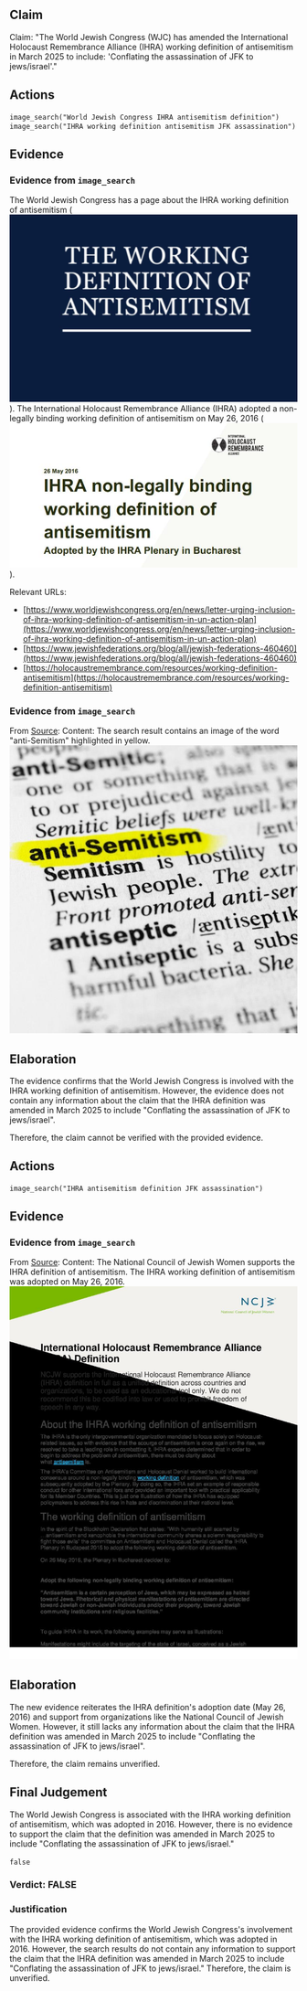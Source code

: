 ## Claim
Claim: "The World Jewish Congress (WJC) has amended the International Holocaust Remembrance Alliance (IHRA) working definition of antisemitism in March 2025 to include: 'Conflating the assassination of JFK to jews/israel'."

## Actions
```
image_search("World Jewish Congress IHRA antisemitism definition")
image_search("IHRA working definition antisemitism JFK assassination")
```

## Evidence
### Evidence from `image_search`
The World Jewish Congress has a page about the IHRA working definition of antisemitism (![image 7505](media/2025-08-29_21-55-1756504538-118540.jpg)). The International Holocaust Remembrance Alliance (IHRA) adopted a non-legally binding working definition of antisemitism on May 26, 2016 (![image 7507](media/2025-08-29_21-55-1756504539-137810.jpg)).

Relevant URLs:
*   [https://www.worldjewishcongress.org/en/news/letter-urging-inclusion-of-ihra-working-definition-of-antisemitism-in-un-action-plan](https://www.worldjewishcongress.org/en/news/letter-urging-inclusion-of-ihra-working-definition-of-antisemitism-in-un-action-plan)
*   [https://www.jewishfederations.org/blog/all/jewish-federations-460460](https://www.jewishfederations.org/blog/all/jewish-federations-460460)
*   [https://holocaustremembrance.com/resources/working-definition-antisemitism](https://holocaustremembrance.com/resources/working-definition-antisemitism)


### Evidence from `image_search`
From [Source](https://www.ajc.org/the-working-definition-of-antisemitism): 
Content: The search result contains an image of the word "anti-Semitism" highlighted in yellow. ![image 7516](media/2025-08-29_21-55-1756504548-199221.jpg)


## Elaboration
The evidence confirms that the World Jewish Congress is involved with the IHRA working definition of antisemitism. However, the evidence does not contain any information about the claim that the IHRA definition was amended in March 2025 to include "Conflating the assassination of JFK to jews/israel".

Therefore, the claim cannot be verified with the provided evidence.


## Actions
```
image_search("IHRA antisemitism definition JFK assassination")
```

## Evidence
### Evidence from `image_search`
From [Source](https://www.ncjw.org/framing-antisemitism/ihra-definition-of-antisemitism/): 
Content: The National Council of Jewish Women supports the IHRA definition of antisemitism. The IHRA working definition of antisemitism was adopted on May 26, 2016. ![image 7525](media/2025-08-29_21-55-1756504557-301704.jpg)


## Elaboration
The new evidence reiterates the IHRA definition's adoption date (May 26, 2016) and support from organizations like the National Council of Jewish Women. However, it still lacks any information about the claim that the IHRA definition was amended in March 2025 to include "Conflating the assassination of JFK to jews/israel".

Therefore, the claim remains unverified.


## Final Judgement
The World Jewish Congress is associated with the IHRA working definition of antisemitism, which was adopted in 2016. However, there is no evidence to support the claim that the definition was amended in March 2025 to include "Conflating the assassination of JFK to jews/israel."

`false`

### Verdict: FALSE

### Justification
The provided evidence confirms the World Jewish Congress's involvement with the IHRA working definition of antisemitism, which was adopted in 2016. However, the search results do not contain any information to support the claim that the IHRA definition was amended in March 2025 to include "Conflating the assassination of JFK to jews/israel." Therefore, the claim is unverified.
